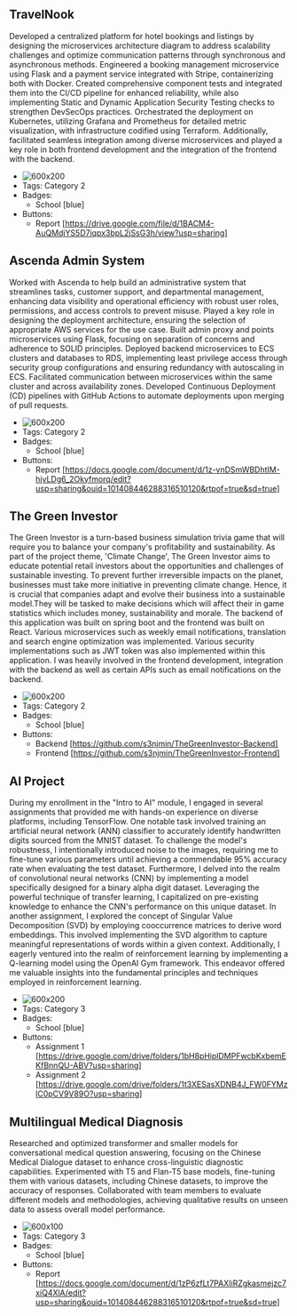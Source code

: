 ## TravelNook
Developed a centralized platform for hotel bookings and listings by designing the microservices architecture diagram to address scalability challenges and optimize communication patterns through synchronous and asynchronous methods. Engineered a booking management microservice using Flask and a payment service integrated with Stripe, containerizing both with Docker. Created comprehensive component tests and integrated them into the CI/CD pipeline for enhanced reliability, while also implementing Static and Dynamic Application Security Testing checks to strengthen DevSecOps practices. Orchestrated the deployment on Kubernetes, utilizing Grafana and Prometheus for detailed metric visualization, with infrastructure codified using Terraform. Additionally, facilitated seamless integration among diverse microservices and played a key role in both frontend development and the integration of the frontend with the backend.
- ![600x200](/assets/archi.jpg)
- Tags: Category 2
- Badges:
  - School [blue]
- Buttons:
  - Report [https://drive.google.com/file/d/1BACM4-AuQMdjYS5D7iqpx3bpL2jSsG3h/view?usp=sharing]

## Ascenda Admin System
Worked with Ascenda to help build an administrative system that streamlines tasks, customer support, and departmental management, enhancing data visibility and operational efficiency with robust user roles, permissions, and access controls to prevent misuse. Played a key role in designing the deployment architecture, ensuring the selection of appropriate AWS services for the use case. Built admin proxy and points microservices using Flask, focusing on separation of concerns and adherence to SOLID principles. Deployed backend microservices to ECS clusters and databases to RDS, implementing least privilege access through security group configurations and ensuring redundancy with autoscaling in ECS. Facilitated communication between microservices within the same cluster and across availability zones. Developed Continuous Deployment (CD) pipelines with GitHub Actions to automate deployments upon merging of pull requests.
- ![600x200](/assets/cs301_archi.png)
- Tags: Category 2
- Badges:
  - School [blue]
- Buttons:
  - Report [https://docs.google.com/document/d/1z-vnDSmWBDhtIM-hjvLDg6_2Okyfmorq/edit?usp=sharing&ouid=101408446288316510120&rtpof=true&sd=true]


## The Green Investor
The Green Investor is a turn-based business simulation trivia game that will require you to balance your company's profitability and sustainability. As part of the project theme, 'Climate Change', The Green Investor aims to educate potential retail investors about the opportunities and challenges of sustainable investing. To prevent further irreversible impacts on the planet, businesses must take more initiative in preventing climate change. Hence, it is crucial that companies adapt and evolve their business into a sustainable model.They will be tasked to make decisions which will affect their in game statistics which includes money, sustainability and morale. The backend of this application was built on spring boot and the frontend was built on React. Various microservices such as weekly email notifications, translation and search engine optimization was implemented. Various security implementations such as JWT token was also implemented within this application. I was heavily involved in the frontend development, integration with the backend as well as certain APIs such as email notifications on the backend.
- ![600x200](/assets/GreenInvestor.jpg)
- Tags: Category 2
- Badges:
  - School [blue]
- Buttons:
  - Backend [https://github.com/s3njmin/TheGreenInvestor-Backend]
  - Frontend [https://github.com/s3njmin/TheGreenInvestor-Frontend]


## AI Project
During my enrollment in the "Intro to AI" module, I engaged in several assignments that provided me with hands-on experience on diverse platforms, including TensorFlow. One notable task involved training an artificial neural network (ANN) classifier to accurately identify handwritten digits sourced from the MNIST dataset. To challenge the model's robustness, I intentionally introduced noise to the images, requiring me to fine-tune various parameters until achieving a commendable 95% accuracy rate when evaluating the test dataset. Furthermore, I delved into the realm of convolutional neural networks (CNN) by implementing a model specifically designed for a binary alpha digit dataset. Leveraging the powerful technique of transfer learning, I capitalized on pre-existing knowledge to enhance the CNN's performance on this unique dataset. In another assignment, I explored the concept of Singular Value Decomposition (SVD) by employing cooccurrence matrices to derive word embeddings. This involved implementing the SVD algorithm to capture meaningful representations of words within a given context. Additionally, I eagerly ventured into the realm of reinforcement learning by implementing a Q-learning model using the OpenAI Gym framework. This endeavor offered me valuable insights into the fundamental principles and techniques employed in reinforcement learning.
- ![600x200](/assets/AI.jpg)
- Tags: Category 3
- Badges:
  - School [blue]
- Buttons:
  - Assignment 1 [https://drive.google.com/drive/folders/1bH8pHiplDMPFwcbKxbemEKfBnnQU-ABV?usp=sharing]
  - Assignment 2   [https://drive.google.com/drive/folders/1t3XESasXDNB4J_FW0FYMzlC0pCV9V89O?usp=sharing]

## Multilingual Medical Diagnosis
Researched and optimized transformer and smaller models for conversational medical question answering, focusing on the Chinese Medical Dialogue dataset to enhance cross-linguistic diagnostic capabilities. Experimented with T5 and Flan-T5 base models, fine-tuning them with various datasets, including Chinese datasets, to improve the accuracy of responses. Collaborated with team members to evaluate different models and methodologies, achieving qualitative results on unseen data to assess overall model performance.
- ![600x100](/assets/diagnosis.jpg)
- Tags: Category 3
- Badges:
  - School [blue]
- Buttons:
  - Report [https://docs.google.com/document/d/1zP6zfLt7PAXIiRZgkasmejzc7xiQ4XlA/edit?usp=sharing&ouid=101408446288316510120&rtpof=true&sd=true]
